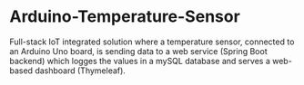 # Arduino-Temperature-Sensor
Full-stack IoT integrated solution where a temperature sensor, connected to an Arduino Uno board, is sending data to a web service (Spring Boot backend) which logges the values in a mySQL database and serves a web-based dashboard (Thymeleaf).
